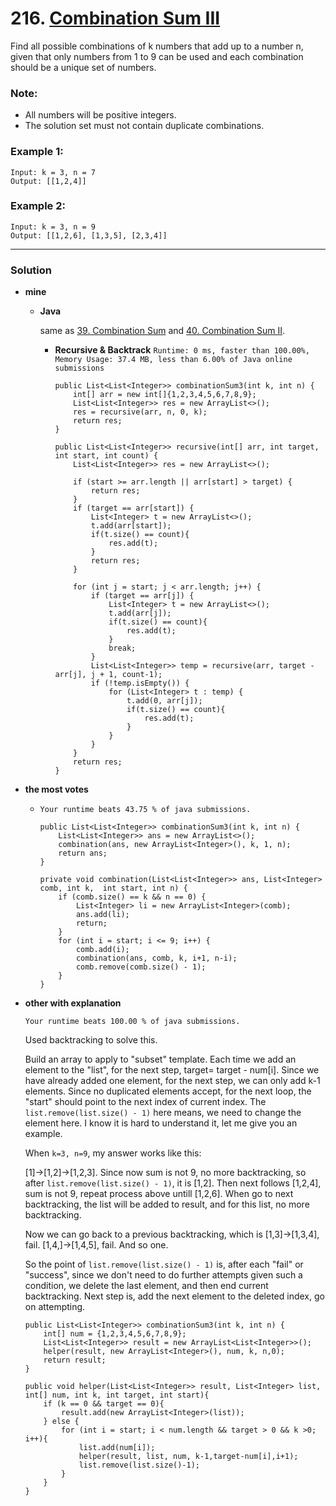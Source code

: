 # 216. [Combination Sum III](https://leetcode.com/problems/combination-sum-iii/description/)

Find all possible combinations of k numbers that add up to a number n, given that only numbers from 1 to 9 can be used and each combination should be a unique set of numbers.

### Note:
* All numbers will be positive integers.
* The solution set must not contain duplicate combinations.

### Example 1:
```
Input: k = 3, n = 7
Output: [[1,2,4]]
```

### Example 2:
```
Input: k = 3, n = 9
Output: [[1,2,6], [1,3,5], [2,3,4]]
```

---

### Solution

* **mine** 
  * **Java** 
  
    same as [39. Combination Sum](https://github.com/103style/LeetCode/blob/master/Array/39.%20Combination%20Sum.md) and [40. Combination Sum II](https://github.com/103style/LeetCode/blob/master/Array/40.%20Combination%20Sum%20II.md).
    
    * **Recursive & Backtrack**  `Runtime: 0 ms, faster than 100.00%, Memory Usage: 37.4 MB, less than 6.00% of Java online submissions`
      ```
      public List<List<Integer>> combinationSum3(int k, int n) {
          int[] arr = new int[]{1,2,3,4,5,6,7,8,9};
          List<List<Integer>> res = new ArrayList<>();
          res = recursive(arr, n, 0, k);
          return res;
      }

      public List<List<Integer>> recursive(int[] arr, int target, int start, int count) {
          List<List<Integer>> res = new ArrayList<>();

          if (start >= arr.length || arr[start] > target) {
              return res;
          }
          if (target == arr[start]) {
              List<Integer> t = new ArrayList<>();
              t.add(arr[start]);
              if(t.size() == count){
                  res.add(t);
              }
              return res;
          }

          for (int j = start; j < arr.length; j++) {
              if (target == arr[j]) {
                  List<Integer> t = new ArrayList<>();
                  t.add(arr[j]);
                  if(t.size() == count){
                      res.add(t);
                  }
                  break;
              }
              List<List<Integer>> temp = recursive(arr, target - arr[j], j + 1, count-1);
              if (!temp.isEmpty()) {
                  for (List<Integer> t : temp) {
                      t.add(0, arr[j]);
                      if(t.size() == count){
                          res.add(t);
                      }
                  }
              }
          }
          return res;
      }
      ```

* **the most votes** 
  * `Your runtime beats 43.75 % of java submissions.`
    ```
    public List<List<Integer>> combinationSum3(int k, int n) {
        List<List<Integer>> ans = new ArrayList<>();
        combination(ans, new ArrayList<Integer>(), k, 1, n);
        return ans;
    }

    private void combination(List<List<Integer>> ans, List<Integer> comb, int k,  int start, int n) {
        if (comb.size() == k && n == 0) {
            List<Integer> li = new ArrayList<Integer>(comb);
            ans.add(li);
            return;
        }
        for (int i = start; i <= 9; i++) {
            comb.add(i);
            combination(ans, comb, k, i+1, n-i);
            comb.remove(comb.size() - 1);
        }
    }
    ```

* **other  with explanation** 

    `Your runtime beats 100.00 % of java submissions.`

    Used backtracking to solve this.

    Build an array to apply to "subset" template. Each time we add an element to the "list", for the next step, target= target - num[i]. Since we have already added one element, for the next step, we can only add k-1 elements. Since no duplicated elements accept, for the next loop, the "start" should point to the next index of current index. The `list.remove(list.size() - 1)` here means, we need to change the element here. I know it is hard to understand it, let me give you an example.

    When `k=3, n=9`, my answer works like this:

    [1]->[1,2]->[1,2,3]. Since now sum is not 9, no more backtracking, so after `list.remove(list.size() - 1)`, it is [1,2]. Then next follows [1,2,4], sum is not 9, repeat process above untill [1,2,6]. When go to next backtracking, the list will be added to result, and for this list, no more backtracking.

    Now we can go back to a previous backtracking, which is [1,3]->[1,3,4], fail. [1,4,]->[1,4,5], fail. And so one.

    So the point of `list.remove(list.size() - 1)` is, after each "fail" or "success", since we don't need to do further attempts given such a condition, we delete the last element, and then end current backtracking. Next step is, add the next element to the deleted index, go on attempting.
    ```
    public List<List<Integer>> combinationSum3(int k, int n) {
        int[] num = {1,2,3,4,5,6,7,8,9};
        List<List<Integer>> result = new ArrayList<List<Integer>>();
        helper(result, new ArrayList<Integer>(), num, k, n,0);
        return result;
    }

    public void helper(List<List<Integer>> result, List<Integer> list, int[] num, int k, int target, int start){
        if (k == 0 && target == 0){
            result.add(new ArrayList<Integer>(list));
        } else {
            for (int i = start; i < num.length && target > 0 && k >0; i++){
                list.add(num[i]);
                helper(result, list, num, k-1,target-num[i],i+1);
                list.remove(list.size()-1);
            }
        }
    }
    ```
